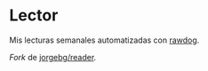 # Lector
Mis lecturas semanales automatizadas con [rawdog](http://offog.org/code/rawdog/).

_Fork_ de [jorgebg/reader](https://github.com/jorgebg/reader).
